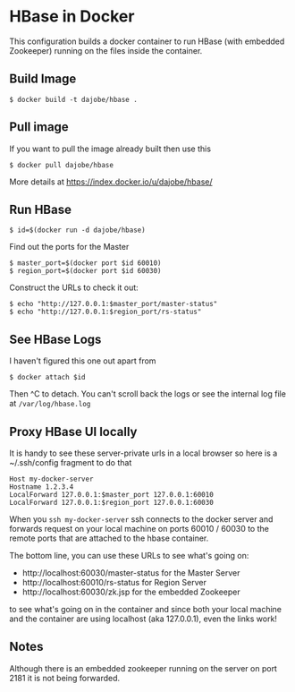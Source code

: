 HBase in Docker
===============

This configuration builds a docker container to run HBase (with
embedded Zookeeper) running on the files inside the container.


Build Image
-----------

	$ docker build -t dajobe/hbase .


Pull image
----------

If you want to pull the image already built then use this

    $ docker pull dajobe/hbase
	
More details at https://index.docker.io/u/dajobe/hbase/


Run HBase
---------

    $ id=$(docker run -d dajobe/hbase)

Find out the ports for the Master

	$ master_port=$(docker port $id 60010)
	$ region_port=$(docker port $id 60030)

Construct the URLs to check it out:

    $ echo "http://127.0.0.1:$master_port/master-status"
	$ echo "http://127.0.0.1:$region_port/rs-status"

See HBase Logs
--------------

I haven't figured this one out apart from

    $ docker attach $id

Then ^C to detach.  You can't scroll back the logs or see the
internal log file at `/var/log/hbase.log`


Proxy HBase UI locally
----------------------

It is handy to see these server-private urls in a local browser so 
here is a ~/.ssh/config fragment to do that

    Host my-docker-server
	Hostname 1.2.3.4
    LocalForward 127.0.0.1:$master_port 127.0.0.1:60010
    LocalForward 127.0.0.1:$region_port 127.0.0.1:60030

When you `ssh my-docker-server` ssh connects to the docker server and
forwards request on your local machine on ports 60010 / 60030 to the
remote ports that are attached to the hbase container.

The bottom line, you can use these URLs to see what's going on:

  * http://localhost:60030/master-status for the Master Server
  * http://localhost:60010/rs-status for Region Server
  * http://localhost:60030/zk.jsp for the embedded Zookeeper

to see what's going on in the container and since both your local
machine and the container are using localhost (aka 127.0.0.1), even
the links work!


Notes
-----

Although there is an embedded zookeeper running on the server on port
2181 it is not being forwarded.
